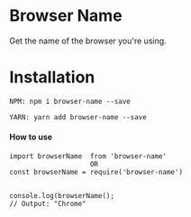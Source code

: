 # Browser Name

Get the name of the browser you're using.

# Installation

```
NPM: npm i browser-name --save

YARN: yarn add browser-name --save
```

#### How to use

```
import browserName  from 'browser-name'
                    OR
const browserName = require('browser-name')


console.log(browserName();
// Output: "Chrome"
```
